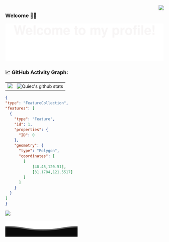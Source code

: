 <img align="right" src="https://count.getloli.com/get/@:Rbb666?theme=asoul">

### Welcome 👋🏿

![](assets/Bottom_up.svg)

### 📈 GitHub Activity Graph:
|                                                              |                                                              |
| ------------------------------------------------------------ | ------------------------------------------------------------ |
| <img src="https://github-readme-streak-stats.herokuapp.com/?user=Rbb666"></img> | ![Quiec's github stats](https://github-readme-stats.vercel.app/api/top-langs/?username=Rbb666&theme=radical&layout=compact) |



 ```geojson
{
 "type": "FeatureCollection",
 "features": [
   {
     "type": "Feature",
     "id": 1,
     "properties": {
       "ID": 0
     },
     "geometry": {
       "type": "Polygon",
       "coordinates": [
         [
             [40.45,120.51],
             [31.1784,121.5517]
         ]
       ]
     }
   }
 ]
}
 ```

[![](https://img.shields.io/badge/dynamic/json?color=23ffffff&label=Bilibili&query=%24.data.totalSubs&suffix=followers&url=https%3A%2F%2Fapi.spencerwoo.com%2Fsubstats%2F%3Fsource%3Dbilibili%26queryKey%3D9082861)](https://space.bilibili.com/9082861)

![](assets/Bottom_down.svg)
